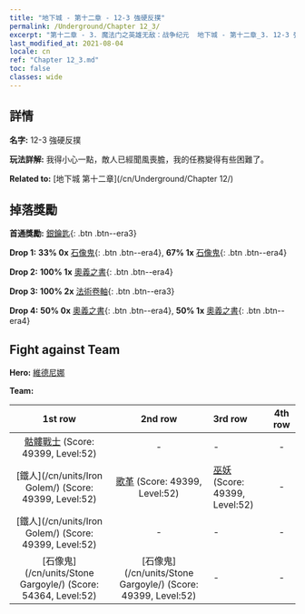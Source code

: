 ```yaml
---
title: "地下城 - 第十二章 - 12-3 強硬反撲"
permalink: /Underground/Chapter 12_3/
excerpt: "第十二章 - 3. 魔法门之英雄无敌：战争纪元  地下城 - 第十二章_3. 12-3 強硬反撲"
last_modified_at: 2021-08-04
locale: cn
ref: "Chapter 12_3.md"
toc: false
classes: wide
---
```


## 詳情

 **名字:** 12-3 強硬反撲

 **玩法詳解:**       我得小心一點，敵人已經聞風喪膽，我的任務變得有些困難了。

 **Related to:** [地下城 第十二章](/cn/Underground/Chapter 12/)

## 掉落獎勵

 **首通獎勵:** [銀鑰匙](/cn/Items/con_693/){: .btn .btn--era3}

 **Drop 1:** **33% 0x** [石像鬼](/cn/Items/unt_236/){: .btn .btn--era4}, **67% 1x** [石像鬼](/cn/Items/unt_236/){: .btn .btn--era4}

 **Drop 2:** **100% 1x** [奧義之書](/cn/Items/mat_53/){: .btn .btn--era4}

 **Drop 3:** **100% 2x** [法術卷軸](/cn/Items/con_694/){: .btn .btn--era3}

 **Drop 4:** **50% 0x** [奧義之書](/cn/Items/mat_46/){: .btn .btn--era4}, **50% 1x** [奧義之書](/cn/Items/mat_46/){: .btn .btn--era4}


## Fight against Team
 **Hero:** [維德尼娜](/cn/heroes/Vidomina/)

 **Team:**


  | 1st row | 2nd row | 3rd row | 4th row |
  |:----:|:----:|:----|:----:|
  | [骷髏戰士](/cn/units/Skeleton/) (Score: 49399, Level:52)  | - | - | - |
  | [鐵人](/cn/units/Iron Golem/) (Score: 49399, Level:52)  | [歌革](/cn/units/Gog/) (Score: 49399, Level:52)  | [巫妖](/cn/units/Lich/) (Score: 49399, Level:52)  | - |
  | [鐵人](/cn/units/Iron Golem/) (Score: 49399, Level:52)  | - | - | - |
  | [石像鬼](/cn/units/Stone Gargoyle/) (Score: 54364, Level:52)  | [石像鬼](/cn/units/Stone Gargoyle/) (Score: 49399, Level:52)  | - | - |


